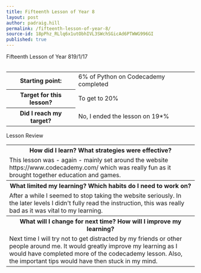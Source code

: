 ```yaml
---
title: Fifteenth Lesson of Year 8
layout: post
author: padraig.hill
permalink: /fifteenth-lesson-of-year-8/
source-id: 18pPhz_RLlq6x1utObhIVL3SWchSGicAd6PTWWG996GI
published: true
---
```

<table>
  <tr>
    <tm>Fifteenth Lesson of Year 8</tm>
    <tm>19/1/17</tm>
  </tr>
</table>


<table>
  <tr>
    <th>Starting point:</th>
    <td>6% of Python on Codecademy completed</td>
  </tr>
  <tr>
    <th>Target for this lesson?</th>
    <td>To get to 20% </td>
  </tr>
  <tr>
    <th>Did I reach my target? </th>
    <td>No, I ended the lesson on 19*%</td>
  </tr>
</table>


<table>
  <tr>
    <tm>Lesson Review</tm>
  </tr>
  <tr>
    <th>How did I learn? What strategies were effective? </th>
  </tr>
  <tr>
    <td>This lesson was - again - mainly set around the website https://www.codecademy.com/ which was really fun as it brought together education and games. </td>
  </tr>
  <tr>
    <th>What limited my learning? Which habits do I need to work on? </th>
  </tr>
  <tr>
    <td>After a while I seemed to stop taking the website seriously. In the later levels I didn't fully read the instruction, this was really bad as it was vital to my learning.</td>
  </tr>
  <tr>
    <th>What will I change for next time? How will I improve my learning?</th>
  </tr>
  <tr>
    <td>Next time I will try not to get distracted by my friends or other people around me. It would greatly improve my learning as I would have completed more of the codecademy lesson. Also, the important tips would have then stuck in my mind.</td>
  </tr>
</table>


